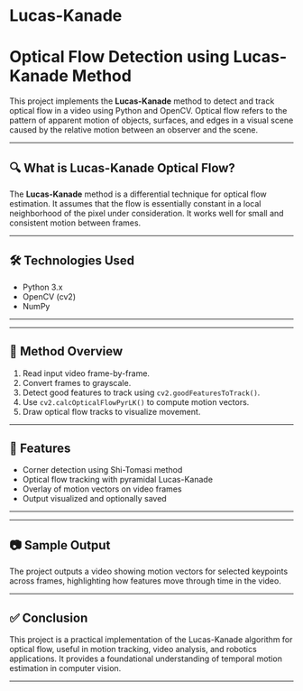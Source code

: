 # Lucas-Kanade

# Optical Flow Detection using Lucas-Kanade Method

This project implements the **Lucas-Kanade** method to detect and track optical flow in a video using Python and OpenCV. Optical flow refers to the pattern of apparent motion of objects, surfaces, and edges in a visual scene caused by the relative motion between an observer and the scene.

---

## 🔍 What is Lucas-Kanade Optical Flow?

The **Lucas-Kanade** method is a differential technique for optical flow estimation. It assumes that the flow is essentially constant in a local neighborhood of the pixel under consideration. It works well for small and consistent motion between frames.

---
## 🛠️ Technologies Used

- Python 3.x
- OpenCV (cv2)
- NumPy

---
---

## 🔄 Method Overview

1. Read input video frame-by-frame.
2. Convert frames to grayscale.
3. Detect good features to track using `cv2.goodFeaturesToTrack()`.
4. Use `cv2.calcOpticalFlowPyrLK()` to compute motion vectors.
5. Draw optical flow tracks to visualize movement.

---

## 🎯 Features

- Corner detection using Shi-Tomasi method
- Optical flow tracking with pyramidal Lucas-Kanade
- Overlay of motion vectors on video frames
- Output visualized and optionally saved

---
---

## 📷 Sample Output

The project outputs a video showing motion vectors for selected keypoints across frames, highlighting how features move through time in the video.

---

## ✅ Conclusion

This project is a practical implementation of the Lucas-Kanade algorithm for optical flow, useful in motion tracking, video analysis, and robotics applications. It provides a foundational understanding of temporal motion estimation in computer vision.

---
